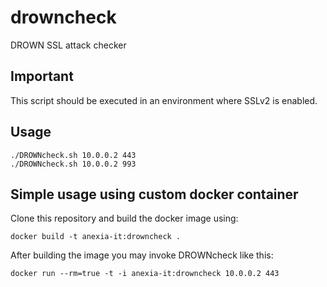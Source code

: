 # drowncheck
DROWN SSL attack checker


Important
---------
This script should be executed in an environment where SSLv2 is enabled.

Usage
-----

```shell
./DROWNcheck.sh 10.0.0.2 443
./DROWNcheck.sh 10.0.0.2 993
```

Simple usage using custom docker container
------------------------------------------

Clone this repository and build the docker image using:

```shell
docker build -t anexia-it:drowncheck .
```

After building the image you may invoke DROWNcheck like this:

```shell
docker run --rm=true -t -i anexia-it:drowncheck 10.0.0.2 443
```